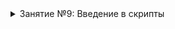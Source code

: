 <details><summary>Занятие №9: Введение в скрипты</summary>

1. [Скрипты. Программирование с помощью C#](https://github.com/UniumGames/Lessons/blob/master/09#Скрипты-Программирование-с-помощью-c)
2. [Панель консоли](https://github.com/UniumGames/Lessons/blob/master/09#Панель-консоли)
3. [Установка среды разработки](https://github.com/UniumGames/Lessons/blob/master/09#Установка-среды-разработки)
4. [Создание первого скрипта: вывод сообщения в консоль](https://github.com/UniumGames/Lessons/blob/master/09#Создание-первого-скрипта-вывод-сообщения-в-консоль)
5. [Комментарии](https://github.com/UniumGames/Lessons/blob/master/09#Комментарии)
6. [События](https://github.com/UniumGames/Lessons/blob/master/09#События)
7. [Переменные](https://github.com/UniumGames/Lessons/blob/master/09#Переменные)
8. [Операции с переменными](https://github.com/UniumGames/Lessons/blob/master/09#Операции-с-переменными)
9. [Конкатенация строк](https://github.com/UniumGames/Lessons/blob/master/09#Конкатенация-строк)
10. [Счетчик времени с помощью Time.deltaTime](https://github.com/UniumGames/Lessons/blob/master/09#Счетчик-времени-с-помощью-timedeltatime)
11. [Позиция объекта](https://github.com/UniumGames/Lessons/blob/master/09#Позиция-объекта)
12. [Получение внешних объектов и параметров](https://github.com/UniumGames/Lessons/blob/master/09#Получение-внешних-объектов-и-параметров)

Задания

1. [Координаты игрока](https://github.com/UniumGames/Lessons/tree/master/09/01)
2. [Таймер (часть №1)](https://github.com/UniumGames/Lessons/tree/master/09/02)
3. [Расстояние до объекта](https://github.com/UniumGames/Lessons/tree/master/09/03)
4. [Длина окружности](https://github.com/UniumGames/Lessons/tree/master/09/04)
5. [Сколько золотых монет](https://github.com/UniumGames/Lessons/tree/master/09/05)

</details>
